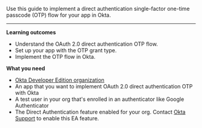 <ApiLifecycle access="ea" />
<ApiLifecycle access="ie" />

Use this guide to implement a direct authentication single-factor one-time passcode (OTP) flow for your app in Okta.

---

**Learning outcomes**

* Understand the OAuth 2.0 direct authentication OTP flow.
* Set up your app with the OTP grant type.
* Implement the OTP flow in Okta.

**What you need**

* [Okta Developer Edition organization](https://developer.okta.com/signup)
* An app that you want to implement OAuth 2.0 direct authentication OTP with Okta
* A test user in your org that's enrolled in an authenticator like Google Authenticator
* The Direct Authentication feature enabled for your org. Contact [Okta Support](mailto:support@okta.com) to enable this EA feature.

<ApiAmProdWarning />
